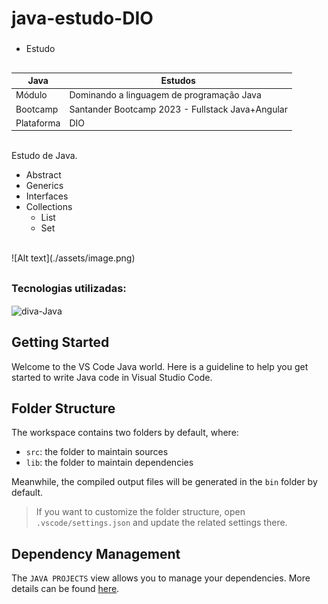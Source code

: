 # java-estudo-DIO
###
- Estudo
##

| Java | Estudos |
|--|--|
| Módulo | Dominando a linguagem de programação Java |
| Bootcamp | Santander Bootcamp 2023 - Fullstack Java+Angular |
| Plataforma | DIO |

<br>
Estudo de Java.

- Abstract
- Generics
- Interfaces
- Collections
  - List
  - Set

<br>
![Alt text](./assets/image.png)

##
### Tecnologias utilizadas:

<div>
  <img align="center" alt="diva-Java" height="30" width="40" src="https://cdn.jsdelivr.net/gh/devicons/devicon/icons/java/java-original.svg">
</div>

##

## Getting Started

Welcome to the VS Code Java world. Here is a guideline to help you get started to write Java code in Visual Studio Code.

## Folder Structure

The workspace contains two folders by default, where:

- `src`: the folder to maintain sources
- `lib`: the folder to maintain dependencies

Meanwhile, the compiled output files will be generated in the `bin` folder by default.

> If you want to customize the folder structure, open `.vscode/settings.json` and update the related settings there.

## Dependency Management

The `JAVA PROJECTS` view allows you to manage your dependencies. More details can be found [here](https://github.com/microsoft/vscode-java-dependency#manage-dependencies).
